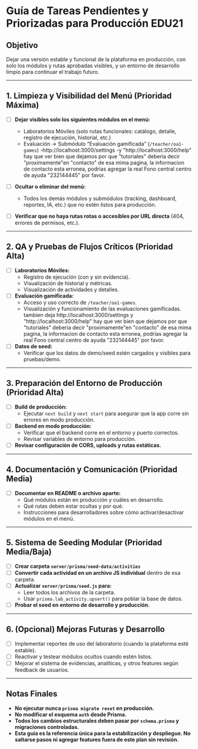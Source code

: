 # Guía de Tareas Pendientes y Priorizadas para Producción EDU21

## Objetivo
Dejar una versión estable y funcional de la plataforma en producción, con solo los módulos y rutas aprobadas visibles, y un entorno de desarrollo limpio para continuar el trabajo futuro.

---

## 1. Limpieza y Visibilidad del Menú (Prioridad Máxima)

- [ ] **Dejar visibles solo los siguientes módulos en el menú:**
  - Laboratorios Móviles (solo rutas funcionales: catálogo, detalle, registro de ejecución, historial, etc.)
  - Evaluación → Submódulo “Evaluación gamificada” (`/teacher/oa1-games`)
  -http://localhost:3000/settings 
  -y "http://localhost:3000/help" hay que ver bien que dejamos por que "tutoriales" deberia decir "proximamente"en "contacto" de esa mima pagina, la informacion de contacto esta erronea, podrias agregar la real Fono central centro de ayuda "232144445" por favor. 
  
- [ ] **Ocultar o eliminar del menú:**
  - Todos los demás módulos y submódulos (tracking, dashboard, reportes, IA, etc.) que no estén listos para producción.
- [ ] **Verificar que no haya rutas rotas o accesibles por URL directa** (404, errores de permisos, etc.).

---

## 2. QA y Pruebas de Flujos Críticos (Prioridad Alta)

- [ ] **Laboratorios Móviles:**
  - Registro de ejecución (con y sin evidencia).
  - Visualización de historial y métricas.
  - Visualización de actividades y detalles.
- [ ] **Evaluación gamificada:**
  - Acceso y uso correcto de `/teacher/oa1-games`.
  - Visualización y funcionamiento de las evaluaciones gamificadas.
  tambien deja
  http://localhost:3000/settings y "http://localhost:3000/help" hay que ver bien que dejamos por que "tutoriales" deberia decir "proximamente"en "contacto" de esa mima pagina, la informacion de contacto esta erronea, podrias agregar la real Fono central centro de ayuda "232144445" por favor. 
- [ ] **Datos de seed:**
  - Verificar que los datos de demo/seed estén cargados y visibles para pruebas/demo.

---

## 3. Preparación del Entorno de Producción (Prioridad Alta)

- [ ] **Build de producción:**
  - Ejecutar `next build` y `next start` para asegurar que la app corre sin errores en modo producción.
- [ ] **Backend en modo producción:**
  - Verificar que el backend corre en el entorno y puerto correctos.
  - Revisar variables de entorno para producción.
- [ ] **Revisar configuración de CORS, uploads y rutas estáticas.**

---

## 4. Documentación y Comunicación (Prioridad Media)

- [ ] **Documentar en README o archivo aparte:**
  - Qué módulos están en producción y cuáles en desarrollo.
  - Qué rutas deben estar ocultas y por qué.
  - Instrucciones para desarrolladores sobre cómo activar/desactivar módulos en el menú.

---

## 5. Sistema de Seeding Modular (Prioridad Media/Baja)

- [ ] **Crear carpeta `server/prisma/seed-data/activities`**
- [ ] **Convertir cada actividad en un archivo JS individual** dentro de esa carpeta.
- [ ] **Actualizar `server/prisma/seed.js` para:**
  - Leer todos los archivos de la carpeta.
  - Usar `prisma.lab_activity.upsert()` para poblar la base de datos.
- [ ] **Probar el seed en entorno de desarrollo y producción.**

---

## 6. (Opcional) Mejoras Futuras y Desarrollo

- [ ] Implementar reportes de uso del laboratorio (cuando la plataforma esté estable).
- [ ] Reactivar y testear módulos ocultos cuando estén listos.
- [ ] Mejorar el sistema de evidencias, analíticas, y otros features según feedback de usuarios.

---

## Notas Finales
- **No ejecutar nunca `prisma migrate reset` en producción.**
- **No modificar el esquema `auth` desde Prisma.**
- **Todos los cambios estructurales deben pasar por `schema.prisma` y migraciones controladas.**
- **Esta guía es la referencia única para la estabilización y despliegue. No saltarse pasos ni agregar features fuera de este plan sin revisión.** 